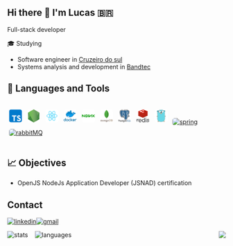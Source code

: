 ## Hi there 👋 I'm Lucas 🇧🇷

Full-stack developer

 🎓 Studying 
  * Software engineer in [Cruzeiro do sul](https://www.cruzeirodosul.edu.br/)
  * Systems analysis and development in [Bandtec](http://www.digitalschool.com.br/)

<!-- [<img src="https://raw.githubusercontent.com/devicons/devicon/master/icons/typescript/typescript-original.svg" alt="Typescript" height="30" style="vertical-align:top; margin:4px; border-radius:5px;"/>](https://www.typescriptlang.org "Typescript docs") -->

## 🧰 Languages and Tools
<div style="display:flex;align-items:center;gap:4px">

[<img src="https://raw.githubusercontent.com/devicons/devicon/master/icons/typescript/typescript-original.svg" alt="Typescript" height="30" style="vertical-align:top; margin:4px; border-radius:5px;"/>](https://www.typescriptlang.org "Typescript docs")
[<img src="https://raw.githubusercontent.com/github/explore/80688e429a7d4ef2fca1e82350fe8e3517d3494d/topics/nodejs/nodejs.png" alt="Nodejs" height="30" style="vertical-align:top; margin:4px;border-radius:5px;">](https://nodejs.org/en/docs/ "Nodejs docs")
[<img src="https://raw.githubusercontent.com/github/explore/80688e429a7d4ef2fca1e82350fe8e3517d3494d/topics/react/react.png" alt="Reactjs" height="30" style="vertical-align:top; margin:4px;border-radius:5px;">](https://pt-br.reactjs.org/docs/getting-started.html "Reactjs docs")
[<img src="https://raw.githubusercontent.com/github/explore/80688e429a7d4ef2fca1e82350fe8e3517d3494d/topics/docker/docker.png" alt="Docker" height="30" style="vertical-align:top; margin:4px;border-radius:5px;">](https://docs.docker.com/ "Docker documentation")
[<img src="https://raw.githubusercontent.com/devicons/devicon/master/icons/nginx/nginx-original.svg" style="margin:4px;border-radius:5px;" alt="Nginx" width="30" height="30"/>](https://www.nginx.com/ "Nginx docs")
[<img src="https://raw.githubusercontent.com/devicons/devicon/master/icons/mongodb/mongodb-original-wordmark.svg" alt="Mongodb" height="30" style="vertical-align:top; margin:4px;border-radius:5px;">](https://docs.mongodb.com/ "MongoDB documentation")
[<img src="https://raw.githubusercontent.com/devicons/devicon/master/icons/postgresql/postgresql-original-wordmark.svg" alt="Postgres" height="30" style="vertical-align:top; margin:4px;border-radius:5px;">](https://www.postgresql.org "Postgres documentation")
[<img src="https://raw.githubusercontent.com/devicons/devicon/master/icons/redis/redis-original-wordmark.svg" alt="Redis" height="30" style="vertical-align:top; margin:4px;border-radius:5px;">](https://redis.io "Redis documentation")
[<img src="https://raw.githubusercontent.com/devicons/devicon/master/icons/go/go-original.svg" alt="GO lang" height="30" style="vertical-align:top; margin:4px;border-radius:5px;">](https://go.dev "GO lang documentation")
[<img src="https://www.vectorlogo.zone/logos/springio/springio-icon.svg" alt="spring" style="margin:4px;border-radius:5px;" width="30" height="30"/>](https://spring.io/ "Spring docs")
[<img src="https://www.vectorlogo.zone/logos/rabbitmq/rabbitmq-icon.svg" alt="rabbitMQ"  style="margin:4px;border-radius:5px;" width="30" height="30"/>](https://www.rabbitmq.com/ "RabbitMQ docs")



</div>



## 📈 Objectives

* OpenJS NodeJs Application Developer (JSNAD) certification
## Contact

[![linkedin](https://img.shields.io/badge/linkedin-%230077B5.svg?&style=for-the-badge&logo=linkedin&logoColor=white)](https://www.linkedin.com/in/lucas-feitosa-bb39b2119/ "linkedin")[![gmail](https://img.shields.io/badge/Gmail-D14836?style=for-the-badge&logo=gmail&logoColor=white)](mailto:lukasalves271@gmail.com?subject=contato "send mail")

<div style="display: flex; flex-grow: row wrap; gap: 1rem;">
<img style="height: 200px;" src="https://github-readme-stats.vercel.app/api?username=lucasti79&show_icons=true&locale=en&count_private=true&include_all_commits=true&hide=issues" alt="stats" title="stats"/>
<img style="height: 200px;flex:1;" src="https://github-readme-stats.vercel.app/api/top-langs/?username=LucasTI79&layout=compact&langs_count=8&hide=css,html" alt="languages" title="languages"/>
<img style="height: 200px;" src="https://wakatime.com/share/@8ed467fd-eddb-4dd6-9f5d-a56264ee9c9c/c82fc734-865c-45c9-af89-4998aaf79b2f.svg" />
</div>



